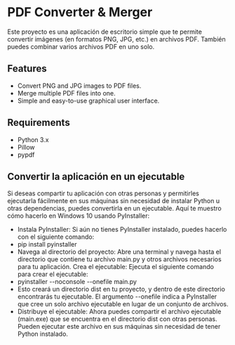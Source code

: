 # PDF Converter & Merger

Este proyecto es una aplicación de escritorio simple que te permite convertir imágenes (en formatos PNG, JPG, etc.) en archivos PDF. También puedes combinar varios archivos PDF en uno solo.

## Features

- Convert PNG and JPG images to PDF files.
- Merge multiple PDF files into one.
- Simple and easy-to-use graphical user interface.

## Requirements

- Python 3.x
- Pillow
- pypdf

## Convertir la aplicación en un ejecutable
Si deseas compartir tu aplicación con otras personas y permitirles ejecutarla fácilmente en sus máquinas sin necesidad de instalar Python u otras dependencias, puedes convertirla en un ejecutable. Aquí te muestro cómo hacerlo en Windows 10 usando PyInstaller:

- Instala PyInstaller: Si aún no tienes PyInstaller instalado, puedes hacerlo con el siguiente comando:
- pip install pyinstaller
- Navega al directorio del proyecto: Abre una terminal y navega hasta el directorio que contiene tu archivo main.py y otros archivos necesarios para tu aplicación.
Crea el ejecutable: Ejecuta el siguiente comando para crear el ejecutable:
- pyinstaller --noconsole --onefile main.py
- Esto creará un directorio dist en tu proyecto, y dentro de este directorio encontrarás tu ejecutable. El argumento --onefile indica a PyInstaller que cree un solo archivo ejecutable en lugar de un conjunto de archivos.
- Distribuye el ejecutable: Ahora puedes compartir el archivo ejecutable (main.exe) que se encuentra en el directorio dist con otras personas. Pueden ejecutar este archivo en sus máquinas sin necesidad de tener Python instalado.
